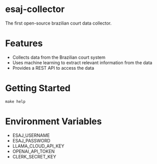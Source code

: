 # esaj-collector

The first open-source brazilian court data collector.

# Features

- Collects data from the Brazilian court system
- Uses machine learning to extract relevant information from the data
- Provides a REST API to access the data

# Getting Started

`make help`

# Environment Variables

- ESAJ_USERNAME
- ESAJ_PASSWORD
- LLAMA_CLOUD_API_KEY
- OPENAI_API_TOKEN
- CLERK_SECRET_KEY
